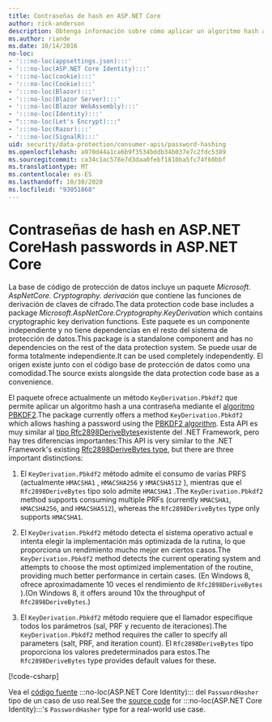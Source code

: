 ```yaml
---
title: Contraseñas de hash en ASP.NET Core
author: rick-anderson
description: Obtenga información sobre cómo aplicar un algoritmo hash a las contraseñas mediante las API de protección de datos de ASP.NET Core.
ms.author: riande
ms.date: 10/14/2016
no-loc:
- ':::no-loc(appsettings.json):::'
- ':::no-loc(ASP.NET Core Identity):::'
- ':::no-loc(cookie):::'
- ':::no-loc(Cookie):::'
- ':::no-loc(Blazor):::'
- ':::no-loc(Blazor Server):::'
- ':::no-loc(Blazor WebAssembly):::'
- ':::no-loc(Identity):::'
- ":::no-loc(Let's Encrypt):::"
- ':::no-loc(Razor):::'
- ':::no-loc(SignalR):::'
uid: security/data-protection/consumer-apis/password-hashing
ms.openlocfilehash: a970d44a1ca6b9f3534bddb34b037e7c2fdc5389
ms.sourcegitcommit: ca34c1ac578e7d3daa0febf1810ba5fc74f60bbf
ms.translationtype: MT
ms.contentlocale: es-ES
ms.lasthandoff: 10/30/2020
ms.locfileid: "93051868"
---
```

# <a name="hash-passwords-in-aspnet-core"></a><span data-ttu-id="3e60f-103">Contraseñas de hash en ASP.NET Core</span><span class="sxs-lookup"><span data-stu-id="3e60f-103">Hash passwords in ASP.NET Core</span></span>

<span data-ttu-id="3e60f-104">La base de código de protección de datos incluye un paquete *Microsoft. AspNetCore. Cryptography. derivación* que contiene las funciones de derivación de claves de cifrado.</span><span class="sxs-lookup"><span data-stu-id="3e60f-104">The data protection code base includes a package *Microsoft.AspNetCore.Cryptography.KeyDerivation* which contains cryptographic key derivation functions.</span></span> <span data-ttu-id="3e60f-105">Este paquete es un componente independiente y no tiene dependencias en el resto del sistema de protección de datos.</span><span class="sxs-lookup"><span data-stu-id="3e60f-105">This package is a standalone component and has no dependencies on the rest of the data protection system.</span></span> <span data-ttu-id="3e60f-106">Se puede usar de forma totalmente independiente.</span><span class="sxs-lookup"><span data-stu-id="3e60f-106">It can be used completely independently.</span></span> <span data-ttu-id="3e60f-107">El origen existe junto con el código base de protección de datos como una comodidad.</span><span class="sxs-lookup"><span data-stu-id="3e60f-107">The source exists alongside the data protection code base as a convenience.</span></span>

<span data-ttu-id="3e60f-108">El paquete ofrece actualmente un método `KeyDerivation.Pbkdf2` que permite aplicar un algoritmo hash a una contraseña mediante el [algoritmo PBKDF2](https://tools.ietf.org/html/rfc2898#section-5.2).</span><span class="sxs-lookup"><span data-stu-id="3e60f-108">The package currently offers a method `KeyDerivation.Pbkdf2` which allows hashing a password using the [PBKDF2 algorithm](https://tools.ietf.org/html/rfc2898#section-5.2).</span></span> <span data-ttu-id="3e60f-109">Esta API es muy similar al [tipo Rfc2898DeriveBytes](/dotnet/api/system.security.cryptography.rfc2898derivebytes)existente del .NET Framework, pero hay tres diferencias importantes:</span><span class="sxs-lookup"><span data-stu-id="3e60f-109">This API is very similar to the .NET Framework's existing [Rfc2898DeriveBytes type](/dotnet/api/system.security.cryptography.rfc2898derivebytes), but there are three important distinctions:</span></span>

1. <span data-ttu-id="3e60f-110">El `KeyDerivation.Pbkdf2` método admite el consumo de varias PRFS (actualmente `HMACSHA1` , `HMACSHA256` y `HMACSHA512` ), mientras que el `Rfc2898DeriveBytes` tipo solo admite `HMACSHA1` .</span><span class="sxs-lookup"><span data-stu-id="3e60f-110">The `KeyDerivation.Pbkdf2` method supports consuming multiple PRFs (currently `HMACSHA1`, `HMACSHA256`, and `HMACSHA512`), whereas the `Rfc2898DeriveBytes` type only supports `HMACSHA1`.</span></span>

2. <span data-ttu-id="3e60f-111">El `KeyDerivation.Pbkdf2` método detecta el sistema operativo actual e intenta elegir la implementación más optimizada de la rutina, lo que proporciona un rendimiento mucho mejor en ciertos casos.</span><span class="sxs-lookup"><span data-stu-id="3e60f-111">The `KeyDerivation.Pbkdf2` method detects the current operating system and attempts to choose the most optimized implementation of the routine, providing much better performance in certain cases.</span></span> <span data-ttu-id="3e60f-112">(En Windows 8, ofrece aproximadamente 10 veces el rendimiento de `Rfc2898DeriveBytes` ).</span><span class="sxs-lookup"><span data-stu-id="3e60f-112">(On Windows 8, it offers around 10x the throughput of `Rfc2898DeriveBytes`.)</span></span>

3. <span data-ttu-id="3e60f-113">El `KeyDerivation.Pbkdf2` método requiere que el llamador especifique todos los parámetros (sal, PRF y recuento de iteraciones).</span><span class="sxs-lookup"><span data-stu-id="3e60f-113">The `KeyDerivation.Pbkdf2` method requires the caller to specify all parameters (salt, PRF, and iteration count).</span></span> <span data-ttu-id="3e60f-114">El `Rfc2898DeriveBytes` tipo proporciona los valores predeterminados para estos.</span><span class="sxs-lookup"><span data-stu-id="3e60f-114">The `Rfc2898DeriveBytes` type provides default values for these.</span></span>

[!code-csharp[](password-hashing/samples/passwordhasher.cs)]

<span data-ttu-id="3e60f-115">Vea el [código fuente](https://github.com/dotnet/AspNetCore/blob/master/src/:::no-loc(Identity):::/Extensions.Core/src/PasswordHasher.cs) :::no-loc(ASP.NET Core Identity)::: del `PasswordHasher` tipo de un caso de uso real.</span><span class="sxs-lookup"><span data-stu-id="3e60f-115">See the [source code](https://github.com/dotnet/AspNetCore/blob/master/src/:::no-loc(Identity):::/Extensions.Core/src/PasswordHasher.cs) for :::no-loc(ASP.NET Core Identity):::'s `PasswordHasher` type for a real-world use case.</span></span>
